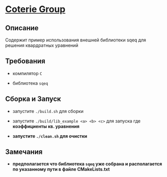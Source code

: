 # [Coterie Group](http://coterie.group)

## Описание

Содержит пример использования внешней библиотеки sqeq для решения квардратных уравнений

## Требования

* компилятор `C`

* библиотека `sqeq`


## Сборка и Запуск

* запустите `./build.sh` для сборки

* запустите `./build/lib_example <a> <b> <c>` для запуска где <a> <b> <c> коэффициенты кв. уравнения

* запустите `./clean.sh` для очистки

## Замечания

* предполагается что библиотека `sqeq` уже собрана и располагается по указанному пути в файле **CMakeLists.txt**
